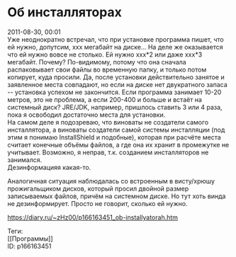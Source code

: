 Об инсталляторах
=================

   
 2011-08-30, 00:01   
  Уже неоднократно встречал, что при установке программа пишет, что ей нужно, допутсим, xxx мегабайт на диске... На деле же оказывается что ей нужно вовсе не столько. Ей нужно xxx\*2 или даже xxx\*3 мегабайт. Почему? По-видимому, потому что она сначала распаковывает свои файлы во временную папку, и только потом копирует, куда просили. Да, после установки действительно занятое и заявленное места совпадают, но если на диске нет двукратного запаса -- установка успехом не закончится. Если программа занимает 10-20 метров, это не проблема, а если 200-400 и больше и встаёт на системный диск? JRE/JDK, например, пришлось ставить 3 или 4 раза, пока я освободил достаточно места для установки.   
 На самом деле я подозреваю, что виноваты не создатели самого инсталлятора, а виноваты создатели самой системы инсталляции (под этим я понимаю InstallShield и подобные), которая при расчёте места считает конечные объёмы файлов, а где она их хранит в промежутке не учитывает. Возможно, я неправ, т.к. созданием инсталляторов не занимался.   
 Дезинформацияя какая-то.   
   
 Аналогичная ситуация наблюдалась со встроенным в висту/хрюшу прожигальщиком дисков, который просил двойной размер записываемых файлов, причём на системном диске. Но тут хоть винда не дезинформирует. Просто не говорит, сколько ей нужно.   
    
 <https://diary.ru/~zHz00/p166163451_ob-installyatorah.htm>   
   
 Теги:   
 [[Программы]]   
 ID: p166163451